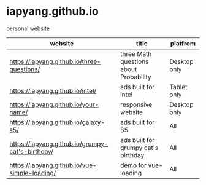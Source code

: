 # iapyang.github.io
personal website

| website                                  | title                                  | platfrom     |
| ---------------------------------------- | -------------------------------------- | ------------ |
| https://iapyang.github.io/three-questions/ | three Math questions about Probability | Desktop only |
| https://iapyang.github.io/intel/         | ads built for intel                    | Tablet only  |
| https://iapyang.github.io/your-name/     | responsive website                     | Desktop only |
| https://iapyang.github.io/galaxy-s5/     | ads built for S5                       | All          |
| https://iapyang.github.io/grumpy-cat's-birthday/ | ads built for grumpy cat's birthday    | All          |
| https://iapyang.github.io/vue-simple-loading/ | demo for vue-loading                   | All          |
